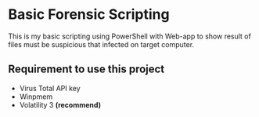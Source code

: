 # Basic Forensic Scripting

This is my basic scripting using PowerShell with Web-app to show result of files must be suspicious that infected on target computer.

## Requirement to use this project
- Virus Total API key
- Winpmem
- Volatility 3 **(recommend)**
